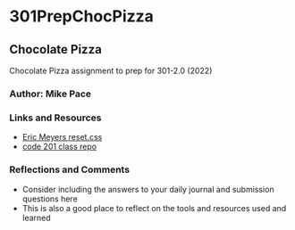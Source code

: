 # 301PrepChocPizza

## Chocolate Pizza

Chocolate Pizza assignment to prep for 301-2.0 (2022)

### Author: Mike Pace

### Links and Resources

* [Eric Meyers reset.css](http://meyerweb.com/eric/tools/css/reset/)
* [code 201 class repo](https://github.com/DeltaVCode/cedarrapids-code-201n3)

### Reflections and Comments

* Consider including the answers to your daily journal and submission questions here
* This is also a good place to reflect on the tools and resources used and learned
